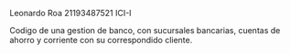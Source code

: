Leonardo Roa
21193487521
ICI-I

Codigo de una gestion de banco, con sucursales bancarias, cuentas de ahorro y corriente con su correspondido cliente.
